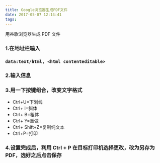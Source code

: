 ```yaml
---
title: Google浏览器生成PDF文件
date: 2017-05-07 12:14:41
tags:
---
```


用谷歌浏览器生成 PDF 文件

<!--more-->

### 1.在地址栏输入

### `data:text/html, <html contenteditable>`

### 2.输入信息

### 3.用一下按键组合，改变文字格式

- Ctrl+U=下划线
- Ctrl+ I=斜体
- Ctrl+ B=粗体
- Ctrl+ Y=重做
- Ctrl+ Shift+Z=复制纯文本
- Ctrl+P=打印

### 4.设置完成后，利用 Ctrl + P 在目标打印机选择更改，改为另存为 PDF，选好之后点击保存